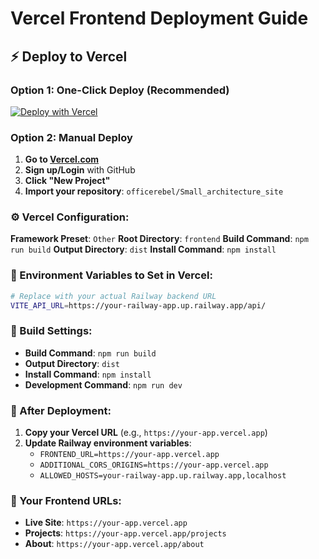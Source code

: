 # Vercel Frontend Deployment Guide

## ⚡ Deploy to Vercel

### Option 1: One-Click Deploy (Recommended)
[![Deploy with Vercel](https://vercel.com/button)](https://vercel.com/new/clone?repository-url=https://github.com/officerebel/Small_architecture_site)

### Option 2: Manual Deploy

1. **Go to [Vercel.com](https://vercel.com)**
2. **Sign up/Login** with GitHub
3. **Click "New Project"**
4. **Import your repository**: `officerebel/Small_architecture_site`

### ⚙️ Vercel Configuration:

**Framework Preset**: `Other`
**Root Directory**: `frontend`
**Build Command**: `npm run build`
**Output Directory**: `dist`
**Install Command**: `npm install`

### 🔧 Environment Variables to Set in Vercel:

```bash
# Replace with your actual Railway backend URL
VITE_API_URL=https://your-railway-app.up.railway.app/api/
```

### 📝 Build Settings:
- **Build Command**: `npm run build`
- **Output Directory**: `dist`
- **Install Command**: `npm install`
- **Development Command**: `npm run dev`

### 🎯 After Deployment:
1. **Copy your Vercel URL** (e.g., `https://your-app.vercel.app`)
2. **Update Railway environment variables**:
   - `FRONTEND_URL=https://your-app.vercel.app`
   - `ADDITIONAL_CORS_ORIGINS=https://your-app.vercel.app`
   - `ALLOWED_HOSTS=your-railway-app.up.railway.app,localhost`

### 🔗 Your Frontend URLs:
- **Live Site**: `https://your-app.vercel.app`
- **Projects**: `https://your-app.vercel.app/projects`
- **About**: `https://your-app.vercel.app/about`